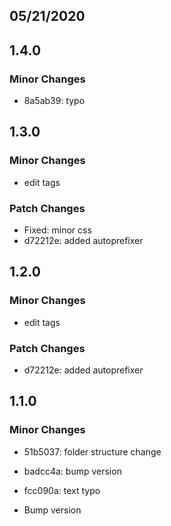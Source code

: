 ## 05/21/2020

## 1.4.0

### Minor Changes

- 8a5ab39: typo

## 1.3.0

### Minor Changes

- edit tags

### Patch Changes

- Fixed: minor css
- d72212e: added autoprefixer

## 1.2.0

### Minor Changes

- edit tags

### Patch Changes

- d72212e: added autoprefixer

## 1.1.0

### Minor Changes

- 51b5037: folder structure change
- badcc4a: bump version
- fcc090a: text typo

- Bump version
